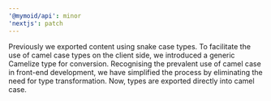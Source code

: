 ```yaml
---
'@mymoid/api': minor
'nextjs': patch
---
```


Previously we exported content using snake case types. To facilitate the use of camel case types on the client side, we introduced a generic Camelize type for conversion. Recognising the prevalent use of camel case in front-end development, we have simplified the process by eliminating the need for type transformation. Now, types are exported directly into camel case.
